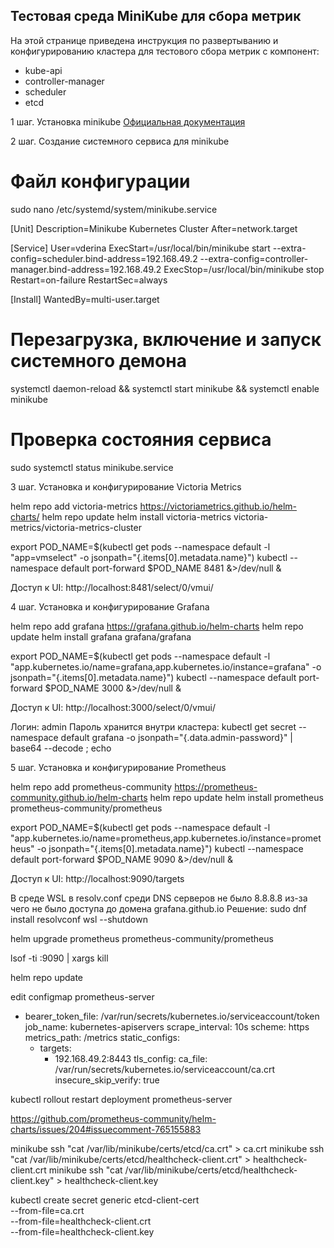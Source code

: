 ## Тестовая среда MiniKube для сбора метрик

На этой странице приведена инструкция по развертыванию и конфигурированию кластера для тестового сбора метрик с компонент:
- kube-api
- controller-manager
- scheduler
- etcd

1 шаг. Установка minikube
[Официальная документация](https://kubernetes.io/ru/docs/tasks/tools/install-minikube/)

2 шаг. Создание системного сервиса для minikube

# Файл конфигурации
sudo nano /etc/systemd/system/minikube.service

[Unit]
Description=Minikube Kubernetes Cluster
After=network.target

[Service]
User=vderina
ExecStart=/usr/local/bin/minikube start --extra-config=scheduler.bind-address=192.168.49.2 --extra-config=controller-manager.bind-address=192.168.49.2
ExecStop=/usr/local/bin/minikube stop
Restart=on-failure
RestartSec=always

[Install]
WantedBy=multi-user.target

# Перезагрузка, включение и запуск системного демона

systemctl daemon-reload && systemctl start minikube && systemctl enable minikube

# Проверка состояния сервиса
sudo systemctl status minikube.service

3 шаг. Установка и конфигурирование Victoria Metrics

helm repo add victoria-metrics https://victoriametrics.github.io/helm-charts/
helm repo update
helm install victoria-metrics victoria-metrics/victoria-metrics-cluster

export POD_NAME=$(kubectl get pods --namespace default -l "app=vmselect" -o jsonpath="{.items[0].metadata.name}")
kubectl --namespace default port-forward $POD_NAME 8481 &>/dev/null &

Доступ к UI: http://localhost:8481/select/0/vmui/

4 шаг. Установка и конфигурирование Grafana

helm repo add grafana https://grafana.github.io/helm-charts
helm repo update
helm install grafana grafana/grafana

export POD_NAME=$(kubectl get pods --namespace default -l "app.kubernetes.io/name=grafana,app.kubernetes.io/instance=grafana" -o jsonpath="{.items[0].metadata.name}")
kubectl --namespace default port-forward $POD_NAME 3000 &>/dev/null &

Доступ к UI: http://localhost:3000/select/0/vmui/

Логин: admin
Пароль хранится внутри кластера:
kubectl get secret --namespace default grafana -o jsonpath="{.data.admin-password}" | base64 --decode ; echo

5 шаг. Установка и конфигурирование Prometheus

helm repo add prometheus-community https://prometheus-community.github.io/helm-charts
helm repo update
helm install prometheus prometheus-community/prometheus

export POD_NAME=$(kubectl get pods --namespace default -l "app.kubernetes.io/name=prometheus,app.kubernetes.io/instance=prometheus" -o jsonpath="{.items[0].metadata.name}")
kubectl --namespace default port-forward $POD_NAME 9090 &>/dev/null &

Доступ к UI: http://localhost:9090/targets


В среде WSL в resolv.conf среди DNS серверов не было 8.8.8.8 из-за чего не было доступа до домена grafana.github.io
Решение: 
sudo dnf install resolvconf
wsl --shutdown

helm upgrade prometheus prometheus-community/prometheus


lsof -ti :9090 | xargs kill

helm repo update

edit configmap prometheus-server

- bearer_token_file: /var/run/secrets/kubernetes.io/serviceaccount/token
    job_name: kubernetes-apiservers
    scrape_interval: 10s
    scheme: https
    metrics_path: /metrics
    static_configs:
    - targets:
        - 192.168.49.2:8443
    tls_config:
    ca_file: /var/run/secrets/kubernetes.io/serviceaccount/ca.crt
    insecure_skip_verify: true


kubectl rollout restart deployment prometheus-server

https://github.com/prometheus-community/helm-charts/issues/204#issuecomment-765155883

minikube ssh "cat /var/lib/minikube/certs/etcd/ca.crt" > ca.crt
minikube ssh "cat /var/lib/minikube/certs/etcd/healthcheck-client.crt" > healthcheck-client.crt
minikube ssh "cat /var/lib/minikube/certs/etcd/healthcheck-client.key" > healthcheck-client.key

kubectl create secret generic etcd-client-cert \
        --from-file=ca.crt \
        --from-file=healthcheck-client.crt \
        --from-file=healthcheck-client.key